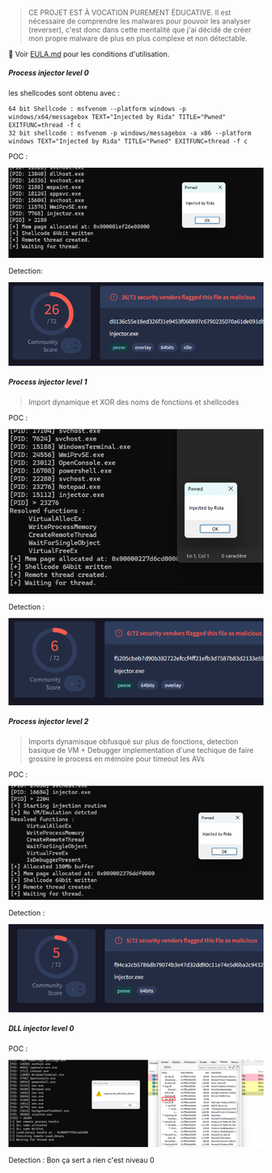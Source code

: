 > CE PROJET EST À VOCATION PUREMENT ÉDUCATIVE. Il est nécessaire de comprendre les malwares pour pouvoir les analyser (reverser), c'est donc dans cette mentalité que j'ai décidé de créer mon propre malware de plus en plus complexe et non détectable.

📄 Voir [EULA.md](./EULA.md) pour les conditions d'utilisation.

##### Process injector level 0
les shellcodes sont obtenu avec : 
```
64 bit Shellcode : msfvenom --platform windows -p windows/x64/messagebox TEXT="Injected by Rida" TITLE="Pwned" EXITFUNC=thread -f c
32 bit shellcode : msfvenom -p windows/messagebox -a x86 --platform windows TEXT="Injected by Rida" TITLE="Pwned" EXITFUNC=thread -f c
```

POC : 

![image](assets/POC_lvl_0.png)

Detection: 

![alt text](assets/detect_lvl_0.png)

##### Process injector level 1
> Import dynamique et XOR des noms de fonctions et shellcodes

POC : 

![image](assets/POC_lvl_1.png)

Detection : 

![image](assets/detect_lvl_1.png)

##### Process injector level 2
> Imports dynamisque obfusqué sur plus de fonctions, detection basique de VM + Debugger
> implementation d'une techique de faire grossire le process en mémoire pour timeout les AVs

POC :

![image](assets/POC_lvl_2.png)

Detection : 

![alt text](assets/detect_lvl_2.png)

##### DLL injector level 0
POC : 

![image](assets/POC_DLL_lvl_0.png)

Detection : 
Bon ça sert a rien c'est niveau 0


